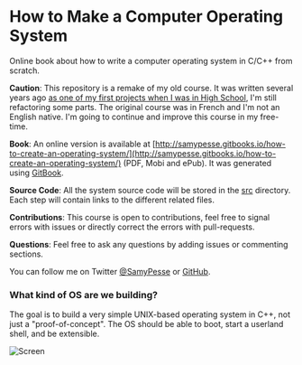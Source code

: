How to Make a Computer Operating System
=======================================

Online book about how to write a computer operating system in C/C++ from scratch.

**Caution**: This repository is a remake of my old course. It was written several years ago [as one of my first projects when I was in High School](https://github.com/SamyPesse/devos), I'm still refactoring some parts. The original course was in French and I'm not an English native. I'm going to continue and improve this course in my free-time.

**Book**: An online version is available at [http://samypesse.gitbooks.io/how-to-create-an-operating-system/](http://samypesse.gitbooks.io/how-to-create-an-operating-system/) (PDF, Mobi and ePub). It was generated using [GitBook](https://www.gitbook.com/).

**Source Code**: All the system source code will be stored in the [src](https://github.com/SamyPesse/How-to-Make-a-Computer-Operating-System/tree/master/src) directory. Each step will contain links to the different related files.

**Contributions**: This course is open to contributions, feel free to signal errors with issues or directly correct the errors with pull-requests.

**Questions**: Feel free to ask any questions by adding issues or commenting sections.

You can follow me on Twitter [@SamyPesse](https://twitter.com/SamyPesse) or [GitHub](https://github.com/SamyPesse).

### What kind of OS are we building?

The goal is to build a very simple UNIX-based operating system in C++, not just a "proof-of-concept". The OS should be able to boot, start a userland shell, and be extensible.

![Screen](./preview.png)
